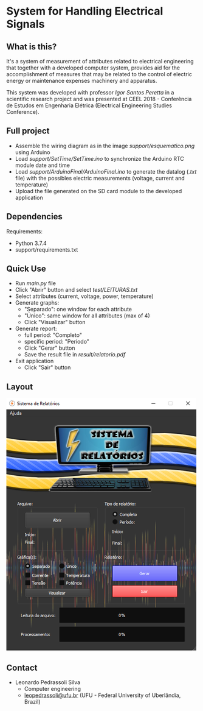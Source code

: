 # System for Handling Electrical Signals

## What is this?

It's a system of measurement of attributes related to electrical engineering that together with a developed computer system, provides aid  for  the  accomplishment  of  measures  that  may  be related to the control of electric energy or maintenance expenses machinery and apparatus.

This system was developed with professor *Igor Santos Peretta* in a scientific research project and was presented at CEEL 2018 - Conferência de Estudos em Engenharia Elétrica (Electrical Engineering Studies Conference).

## Full project

* Assemble the wiring diagram as in the image *support/esquematico.png* using Arduino
* Load *support/SetTime/SetTime.ino* to synchronize the Arduino RTC module date and time
* Load *support/ArduinoFinal/ArduinoFinal.ino* to generate the datalog (*.txt* file) with the possibles electric measurements (voltage, current and temperature)
* Upload the file generated on the SD card module to the developed application

## Dependencies

Requirements:

* Python 3.7.4
* support/requirements.txt

## Quick Use

* Run *main.py* file
* Click "Abrir" button and select *test/LEITURAS.txt*
* Select attributes (current, voltage, power, temperature)
* Generate graphs:
  * "Separado": one window for each attribute
  * "Único": same window for all attributes (max of 4)
  * Click "Visualizar" button
* Generate report:
  * full period: "Completo"
  * specific period: "Período"
  * Click "Gerar" button
  * Save the result file in *result/relatorio.pdf*
* Exit application
  * Click "Sair" button

## Layout

![final_layout](src/img/layout_final.png)

## Contact

* Leonardo Pedrassoli Silva
  * Computer engineering
  * leopedrassoli@ufu.br (UFU - Federal University of Uberlândia, Brazil)

